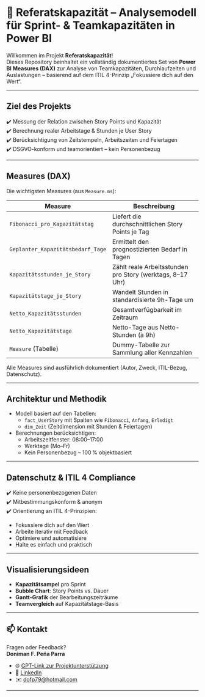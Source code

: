 # 🔷 Referatskapazität – Analysemodell für Sprint- & Teamkapazitäten in Power BI

Willkommen im Projekt **Referatskapazität**!  
Dieses Repository beinhaltet ein vollständig dokumentiertes Set von **Power BI Measures (DAX)** zur Analyse von Teamkapazitäten, Durchlaufzeiten und Auslastungen – basierend auf dem ITIL 4-Prinzip „Fokussiere dich auf den Wert“.

---

##  Ziel des Projekts

✔️ Messung der Relation zwischen Story Points und Kapazität  
✔️ Berechnung realer Arbeitstage & Stunden je User Story  
✔️ Berücksichtigung von Zeitstempeln, Arbeitszeiten und Feiertagen  
✔️ DSGVO-konform und teamorientiert – kein Personenbezug

---

##  Measures (DAX)

Die wichtigsten Measures (aus `Measure.ms`):

| Measure                        | Beschreibung |
|-------------------------------|--------------|
| `Fibonacci_pro_Kapazitätstag` | Liefert die durchschnittlichen Story Points je Tag |
| `Geplanter_Kapazitätsbedarf_Tage` | Ermittelt den prognostizierten Bedarf in Tagen |
| `Kapazitätsstunden_je_Story` | Zählt reale Arbeitsstunden pro Story (werktags, 8–17 Uhr) |
| `Kapazitätstage_je_Story`    | Wandelt Stunden in standardisierte 9h-Tage um |
| `Netto_Kapazitätsstunden`    | Gesamtverfügbarkeit im Zeitraum |
| `Netto_Kapazitätstage`       | Netto-Tage aus Netto-Stunden (à 9h) |
| `Measure` (Tabelle)          | Dummy-Tabelle zur Sammlung aller Kennzahlen |

Alle Measures sind ausführlich dokumentiert (Autor, Zweck, ITIL-Bezug, Datenschutz).

---

##  Architektur und Methodik

- Modell basiert auf den Tabellen:
  - `fact_UserStory` mit Spalten wie `Fibonacci`, `Anfang`, `Erledigt`
  - `dim_Zeit` (Zeitdimension mit Stunden & Feiertagen)
- Berechnungen berücksichtigen:
  - Arbeitszeitfenster: 08:00–17:00
  - Werktage (Mo–Fr)
  - Kein Personenbezug – 100 % objektbasiert

---

##  Datenschutz & ITIL 4 Compliance

✔️ Keine personenbezogenen Daten  
✔️ Mitbestimmungskonform & anonym  
✔️ Orientierung an ITIL 4-Prinzipien:
  - Fokussiere dich auf den Wert  
  - Arbeite iterativ mit Feedback  
  - Optimiere und automatisiere  
  - Halte es einfach und praktisch
    
---

##  Visualisierungsideen

-  **Kapazitätsampel** pro Sprint
-  **Bubble Chart**: Story Points vs. Dauer
-  **Gantt-Grafik** der Bearbeitungszeiträume
-  **Teamvergleich** auf Kapazitätstage-Basis

---

## 📫 Kontakt

Fragen oder Feedback?  
**Doniman F. Peña Parra**

- 🌐 [GPT-Link zur Projektunterstützung](https://chatgpt.com/g/g-68150f83fda081919d979c8418039ee5-dashboard-design)  
- 🔗 [LinkedIn](https://www.linkedin.com/in/doniman-francisco-pe%C3%B1a-parra-609263232/)  
- ✉️ [dofp79@hotmail.com](mailto:dofp79@hotmail.com)

---
